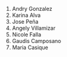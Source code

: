 1. Andry Gonzalez
2. Karina Alva
3. Jose Peña
4. Angely Villamizar
5. Nicole Falla
6. Gaudis Camposano
7. Maria Casique
